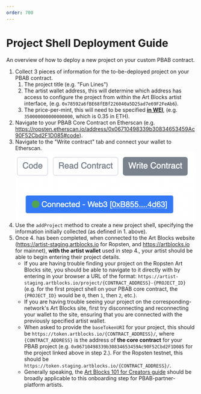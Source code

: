 ```yaml
---
order: 700
---
```

# Project Shell Deployment Guide

An overview of how to deploy a new project on your custom PBAB contract.

1. Collect 3 pieces of information for the to-be-deployed project on your PBAB contract.
   1. The project title (e.g. "Fun Lines")
   2. The artist wallet address, this will determine which address has access to configure the project from within the Art Blocks artist interface, (e.g. `0x78592a6fBE68fEBf226040a5D25ad7e69F2FeAb6`).
   3. The price-per-mint, this will need to be specified [**in WEI**](https://eth-converter.com), (e.g. `350000000000000000`, which is 0.35 in ETH).
2. Navigate to your PBAB Core Contract on Etherscan (e.g. https://ropsten.etherscan.io/address/0x06710498339b30834653459Ac90F52Cbd2F1D085#code).
3. Navigate to the "Write contract" tab and connect your wallet to Etherscan.![](/static/screenshot3.png)
4. Use the `addProject` method to create a new project shell, specifying the information initially collected (as defined in 1. above).
5. Once 4. has been completed, when connected to the Art Blocks website (https://artist-staging.artblocks.io for Ropsten, and https://artblocks.io for mainnet), **with the artist wallet** used in step 4., your artist should be able to begin entering their project details.
   * If you are having trouble finding your project on the Ropsten Art Blocks site, you should be able to navigate to it directly with by entering in your browser a URL of the format: `https://artist-staging.artblocks.io/project/{CONTRACT_ADDRESS}-{PROJECT_ID}` (e.g. for the first project shell on your PBAB core contract, the `{PROJECT_ID}` would be `0`, then `1`, then `2`, etc.).
   * If you are having trouble seeing your project on the corresponding-network's Art Blocks site, first try disconnecting and reconnecting your wallet to the site, ensuring that you are connected with the previously specified artist wallet.
   * When asked to provide the `baseTokenURI` for your project, this should be `https://token.artblocks.io/{CONTRACT_ADDRESS}/`, where `{CONTRACT_ADDRESS}` is the address of **the core contract** for your PBAB project (e.g. `0x06710498339b30834653459Ac90F52Cbd2F1D085` for the project linked above in step 2.). For the Ropsten testnet, this should be `https://token.staging.artblocks.io/{CONTRACT_ADDRESS}/`.
   * Generally speaking, the [Art Blocks 101 for Creators guide](/readme.md) should be broadly applicable to this onboarding step for PBAB-partner-platform artists.
